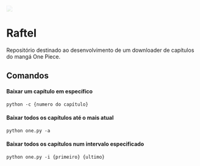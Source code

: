 <img style="position: ; opacity: 0.12" src=https://pm1.narvii.com/6194/734f82bdfd2c5e4efeababcb3ef73ccd696bc4bc_hq.jpg>
</img>

<h1>Raftel</h1>
<p>Repositório destinado ao desenvolvimento de um downloader de capítulos do mangá One Piece.</p>

<h2>Comandos</h2>

<h4>Baixar um capítulo em específico</h4>

```
python -c {numero do capítulo} 
```

<h4>Baixar todos os capítulos até o mais atual</h4>

```
python one.py -a 
```

<h4>Baixar todos os capítulos num intervalo especificado</h4>

```
python one.py -i {primeiro} {ultimo} 
```
